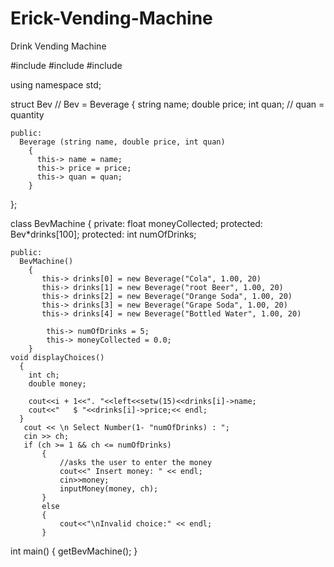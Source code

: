 # Erick-Vending-Machine
Drink Vending Machine

  #include <iostream>
  #include <cmath>
  #include <iomanip>
  
  using namespace std;
  
  struct Bev  // Bev = Beverage
  {
    string name;
    double price;
    int quan; // quan = quantity
    
    public: 
      Beverage (string name, double price, int quan)
        {
          this-> name = name;
          this-> price = price;
          this-> quan = quan;
        }
  };
  
  class BevMachine
  {
    private: float moneyCollected;
    protected: Bev*drinks[100];
    protected: int numOfDrinks;
    
    public: 
      BevMachine()
        {
           this-> drinks[0] = new Beverage("Cola", 1.00, 20)
           this-> drinks[1] = new Beverage("root Beer", 1.00, 20)
           this-> drinks[2] = new Beverage("Orange Soda", 1.00, 20) 
           this-> drinks[3] = new Beverage("Grape Soda", 1.00, 20) 
           this-> drinks[4] = new Beverage("Bottled Water", 1.00, 20) 
            
            this-> numOfDrinks = 5;
            this-> moneyCollected = 0.0;
        }
    void displayChoices()
      {
        int ch;
        double money;
  
        cout<<i + 1<<". "<<left<<setw(15)<<drinks[i]->name;
        cout<<"   $ "<<drinks[i]->price;<< endl;
      }
       cout << \n Select Number(1- "numOfDrinks) : "; 
       cin >> ch;
       if (ch >= 1 && ch <= numOfDrinks)
           {
               //asks the user to enter the money
               cout<<" Insert money: " << endl;
               cin>>money;
               inputMoney(money, ch);
           }
           else
           {
               cout<<"\nInvalid choice:" << endl;
           }
  
  
  
  
  
  
  
  int main()
  {
    getBevMachine();
  }
  
  
